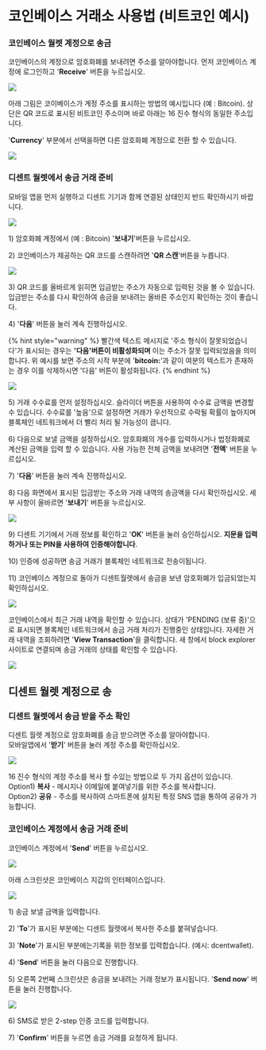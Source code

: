 # 코인베이스 거래소 사용법 \(비트코인 예시\)

### 코인베이스 월렛 계정으로 송금

코인베이스의 계정으로 암호화폐를 보내려면 주소를 알아야합니다. 먼저 코인베이스 계정에 로그인하고 '**Receive**' 버튼을 누르십시오.

![](../.gitbook/assets/coinbase1.png)



아래 그림은 코이베이스가 계정 주소를 표시하는 방법의 예시입니다 \(예 : Bitcoin\). 상단은 QR 코드로 표시된 비트코인 주소이며 바로 아래는 16 진수 형식의 동일한 주소입니다.  
  
'**Currency**' 부분에서 선택을하면 다른 암호화폐 계정으로 전환 할 수 있습니다.

![](../.gitbook/assets/coinbase2.png)

### 디센트 월렛에서 송금 거래 준비

모바일 앱을 먼저 실행하고 디센트 기기과 함께 연결된 상태인지 반드 확인하시기 바랍니다. 

![](../.gitbook/assets/coinbase3.png)

1\) 암호화폐 계정에서 \(예 : Bitcoin\) '**보내기**'버튼을 누르십시오.

2\) 코인베이스가 제공하는 QR 코드를 스캔하려면 '**QR 스캔**'버튼을 누릅니다.

![](../.gitbook/assets/coinbase4.png)

3\) QR 코드를 올바르게 읽히면 입금받는 주소가 자동으로 입력된 것을 볼 수 있습니다. 입금받는 주소를 다시 확인하여 송금을 보내려는 올바른 주소인지 확인하는 것이 좋습니다.

4\) '**다음**' 버튼을 눌러 계속 진행하십시오.

{% hint style="warning" %}
빨간색 텍스트 메시지로 '주소 형식이 잘못되었습니다'가 표시되는 경우는 **'다음'버튼이 비활성화되며** 이는 주소가 잘못 입력되었음을 의미합니다. 위 예시를 보면 주소의 시작 부분에 '**bitcoin:**'과 같이 여분의 텍스트가 존재하는 경우 이를 삭제하시면 '다음' 버튼이 활성화됩니다.
{% endhint %}

![](../.gitbook/assets/coinbase5.png)

5\) 거래 수수료를 먼저 설정하십시오. 슬라이더 버튼을 사용하여 수수료 금액을 변경할 수 있습니다. 수수료를 '높음'으로 설정하면 거래가 우선적으로 수락될 확률이 높아지며 블록체인 네트워크에서 더 빨리 처리 될 가능성이 큽니다.

6\) 다음으로 보낼 금액을 설정하십시오. 암호화폐의 개수를 입력하시거나 법정화폐로 계산된 금액을 입력 할 수 있습니다. 사용 가능한 전체 금액을 보내려면 '**전액**' 버튼을 누르십시오.

7\) '**다음**' 버튼을 눌러 계속 진행하십시오.

8\) 다음 화면에서 표시된 입금받는 주소와 거래 내역의 송금액을 다시 확인하십시오. 세부 사항이 올바르면 '**보내기**' 버튼을 누르십시오.

![](../.gitbook/assets/coinbase6.png)

 9\) 디센트 기기에서 거래 정보를 확인하고 '**OK**' 버튼을 눌러 승인하십시오. **지문을 입력하거나 또는 PIN을 사용하여 인증해야합니다**. 

10\) 인증에 성공하면 송금 거래가 블록체인 네트워크로 전송이됩니다. 

11\) 코인베이스 계정으로 돌아가 디센트월렛에서 송금을 보낸 암호화폐가 입금되었는지 확인하십시오. 

![](../.gitbook/assets/coinbase7.png)

코인베이스에서 최근 거래 내역을 확인할 수 있습니다. 상태가 'PENDING \(보류 중\)'으로 표시되면 블록체인 네트워크에서 송금 거래 처리가 진행중인 상태입니다. 자세한 거래 내역을 조회하려면 '**View Transaction**'을 클릭합니다. 새 창에서 block explorer 사이트로 연결되며 송금 거래의 상태를 확인할 수 있습니다.

![](../.gitbook/assets/coinbase8.png)

## 디센트 월렛 계정으로 송

### 디센트 월렛에서 송금 받을 주소 확인

디센트 월렛 계정으로 암호화폐를 송금 받으려면 주소를 알아야합니다.   
모바일앱에서 '**받기**' 버튼을 눌러 계정 주소를 확인하십시오.

![](../.gitbook/assets/coinbase9.png)

16 진수 형식의 계정 주소를 복사 할 수있는 방법으로 두 가지 옵션이 있습니다.   
Option1\) **복사** - 메시지나 이메일에 붙여넣기를 위한 주소를 복사합니다.   
Option2\) **공유** - 주소를 복사하여 스마트폰에 설치된 특정 SNS 앱을 통하여 공유가 가능합니다.

### 코인베이스 계정에서 송금 거래 준비

코인베이스 계정에서 '**Send**' 버튼을 누르십시오.

![](../.gitbook/assets/coinbase10.png)

아래 스크린샷은 코인베이스 지갑의 인터페이스입니다.

![](../.gitbook/assets/coinbase11.png)

1\) 송금 보낼 금액을 입력합니다.

2\) '**To**'가 표시된 부분에는 디센트 월렛에서 복사한 주소를 붙혀넣습니다.

3\) '**Note**'가 표시된 부분에는기록을 위한 정보를 입력합습니다. \(예시: dcentwallet\).

4\) '**Send**' 버튼을 눌러 다음으로 진행합니다.

5\) 오른쪽 2번째 스크린샷은 송금을 보내려는 거래 정보가 표시됩니다. '**Send now**' 버튼을 눌러 진행합니다.

![](../.gitbook/assets/coinbase12.png)

6\) SMS로 받은 2-step 인증 코드를 입력합니다.

7\) '**Confirm**' 버튼을 누르면 송금 거래를 요청하게 됩니다.

